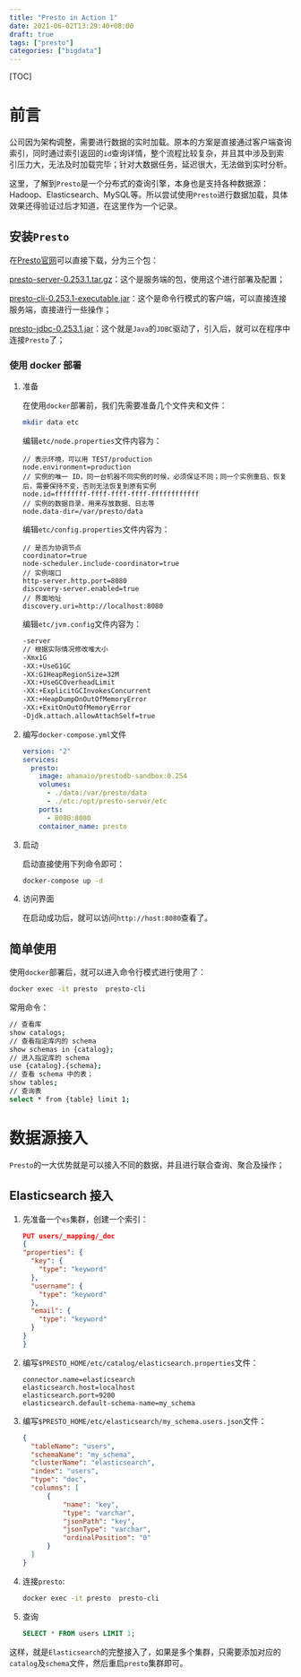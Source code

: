 ```yaml
---
title: "Presto in Action 1"
date: 2021-06-02T13:29:40+08:00
draft: true
tags: ["presto"]
categories: ["bigdata"]
---
```


[TOC]

# 前言

公司因为架构调整，需要进行数据的实时加载。原本的方案是直接通过客户端查询索引，同时通过索引返回的``id``查询详情，整个流程比较复杂，并且其中涉及到索引压力大，无法及时加载完毕；针对大数据任务，延迟很大，无法做到实时分析。

这里，了解到``Presto``是一个分布式的查询引擎，本身也是支持各种数据源：Hadoop、Elasticsearch、MySQL等。所以尝试使用``Presto``进行数据加载，具体效果还得验证过后才知道，在这里作为一个记录。

## 安装``Presto``

在[Presto官网](https://prestodb.io/download.html)可以直接下载，分为三个包：

[presto-server-0.253.1.tar.gz](https://repo1.maven.org/maven2/com/facebook/presto/presto-server/0.253.1/presto-server-0.253.1.tar.gz)：这个是服务端的包，使用这个进行部署及配置；

[presto-cli-0.253.1-executable.jar](https://repo1.maven.org/maven2/com/facebook/presto/presto-cli/0.253.1/presto-cli-0.253.1-executable.jar)：这个是命令行模式的客户端，可以直接连接服务端，直接进行一些操作；

[presto-jdbc-0.253.1.jar](https://repo1.maven.org/maven2/com/facebook/presto/presto-jdbc/0.253.1/presto-jdbc-0.253.1.jar)：这个就是``Java``的``JDBC``驱动了，引入后，就可以在程序中连接``Presto``了；

### 使用 docker 部署

1. 准备

   在使用``docker``部署前，我们先需要准备几个文件夹和文件：

   ```bash
   mkdir data etc
   ```

   编辑``etc/node.properties``文件内容为：

   ```properties
   // 表示环境，可以用 TEST/production
   node.environment=production
   // 实例的唯一 ID，同一台机器不同实例的时候，必须保证不同；同一个实例重启、恢复后，需要保持不变，否则无法恢复到原有实例
   node.id=ffffffff-ffff-ffff-ffff-ffffffffffff
   // 实例的数据目录，用来存放数据、日志等
   node.data-dir=/var/presto/data
   ```

   编辑``etc/config.properties``文件内容为：

   ```properties
   // 是否为协调节点
   coordinator=true
   node-scheduler.include-coordinator=true
   // 实例端口
   http-server.http.port=8080
   discovery-server.enabled=true
   // 界面地址
   discovery.uri=http://localhost:8080
   ```

   编辑``etc/jvm.config``文件内容为：

   ```bash
   -server
   // 根据实际情况修改堆大小
   -Xmx1G
   -XX:+UseG1GC
   -XX:G1HeapRegionSize=32M
   -XX:+UseGCOverheadLimit
   -XX:+ExplicitGCInvokesConcurrent
   -XX:+HeapDumpOnOutOfMemoryError
   -XX:+ExitOnOutOfMemoryError
   -Djdk.attach.allowAttachSelf=true
   ```

2. 编写``docker-compose.yml``文件

   ```yaml
   version: "2"
   services:
     presto:
       image: ahanaio/prestodb-sandbox:0.254
       volumes:
         - ./data:/var/presto/data
         - ./etc:/opt/presto-server/etc
       ports:
         - 8080:8080
       container_name: presto
   ```

3. 启动

   启动直接使用下列命令即可：

   ```bash
   docker-compose up -d
   ```

4. 访问界面

   在启动成功后，就可以访问``http://host:8080``查看了。

## 简单使用

使用``docker``部署后，就可以进入命令行模式进行使用了：

```bash
docker exec -it presto  presto-cli
```

常用命令：

```bash
// 查看库
show catalogs;
// 查看指定库内的 schema
show schemas in {catalog};
// 进入指定库的 schema
use {catalog}.{schema};
// 查看 schema 中的表；
show tables;
// 查询表
select * from {table} limit 1;
```

# 数据源接入

``Presto``的一大优势就是可以接入不同的数据，并且进行联合查询、聚合及操作；

## Elasticsearch 接入

1. 先准备一个``es``集群，创建一个索引：

   ```json
   PUT users/_mapping/_doc
   {
   "properties": {
     "key": {
       "type": "keyword"
     },
     "username": {
       "type": "keyword"
     },
     "email": {
       "type": "keyword"
     }
   }
   }
   ```

   

2. 编写`$PRESTO_HOME/etc/catalog/elasticsearch.properties`文件：

   ```properties
   connector.name=elasticsearch
   elasticsearch.host=localhost
   elasticsearch.port=9200
   elasticsearch.default-schema-name=my_schema
   ```

3. 编写``$PRESTO_HOME/etc/elasticsearch/my_schema.users.json``文件：

   ```json
   {
     "tableName": "users",
     "schemaName": "my_schema",
     "clusterName": "elasticsearch",
     "index": "users",
     "type": "doc",
     "columns": [
         {
             "name": "key",
             "type": "varchar",
             "jsonPath": "key",
             "jsonType": "varchar",
             "ordinalPosition": "0"
         }
     ]
   }
   ```

4. 连接``presto``:

   ```bash
   docker exec -it presto  presto-cli
   ```

5. 查询

   ```sql
   SELECT * FROM users LIMIT 1;
   ```

这样，就是``Elasticsearch``的完整接入了，如果是多个集群，只需要添加对应的``catalog``及``schema``文件，然后重启``presto``集群即可。

